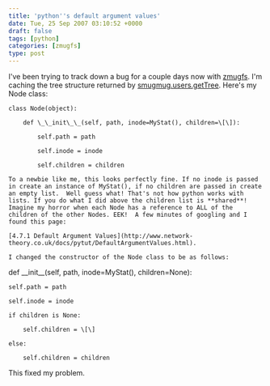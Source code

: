 ```yaml
---
title: 'python''s default argument values'
date: Tue, 25 Sep 2007 03:10:52 +0000
draft: false
tags: [python]
categories: [zmugfs]
type: post
---
```


I've been trying to track down a bug for a couple days now with [zmugfs](http://zeusville.wordpress.com/2007/08/19/fuse-based-smugmug-fs/). I'm caching the tree structure returned by [smugmug.users.getTree](http://smugmug.jot.com/WikiHome/1.2.0/smugmug.users.getTree). Here's my Node class:

```
class Node(object):

    def \_\_init\_\_(self, path, inode=MyStat(), children=\[\]):

        self.path = path

        self.inode = inode

        self.children = children

To a newbie like me, this looks perfectly fine. If no inode is passed in create an instance of MyStat(), if no children are passed in create an empty list.  Well guess what! That's not how python works with lists. If you do what I did above the children list is **shared**! Imagine my horror when each Node has a reference to ALL of the children of the other Nodes. EEK!  A few minutes of googling and I found this page:

[4.7.1 Default Argument Values](http://www.network-theory.co.uk/docs/pytut/DefaultArgumentValues.html).

I changed the constructor of the Node class to be as follows:

```
def \_\_init\_\_(self, path, inode=MyStat(), children=None):

    self.path = path

    self.inode = inode

    if children is None:

        self.children = \[\]

    else:

        self.children = children

This fixed my problem.


```
```